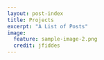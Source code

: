 ```yaml
---
layout: post-index
title: Projects
excerpt: "A List of Posts"
image:
  feature: sample-image-2.png
  credit: jfiddes
---
```

